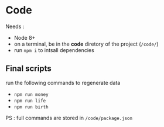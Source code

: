 # Code

Needs :
* Node 8+
* on a terminal, be in the **code** diretory of the project (`/code/`) 
* run `npm i` to intsall dependencies


## Final scripts

run the following commands to regenerate data
* `npm run money` 
* `npm run life` 
* `npm run birth` 

PS : full commands are stored in `/code/package.json`
